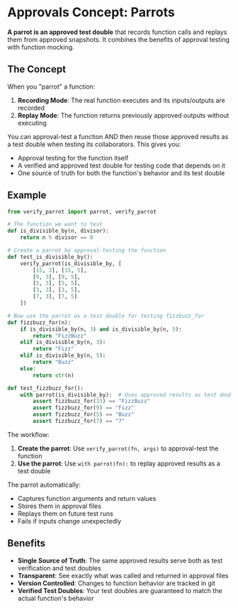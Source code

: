 # Approvals Concept: Parrots

**A parrot is an approved test double** that records function calls and replays them from approved snapshots. It combines the benefits of approval testing with function mocking.

## The Concept

When you "parrot" a function:
1. **Recording Mode**: The real function executes and its inputs/outputs are recorded
2. **Replay Mode**: The function returns previously approved outputs without executing

You can approval-test a function AND then reuse those approved results as a test double when testing its collaborators. This gives you:
- Approval testing for the function itself
- A verified and approved test double for testing code that depends on it
- One source of truth for both the function's behavior and its test double

## Example

```python
from verify_parrot import parrot, verify_parrot

# The function we want to test
def is_divisible_by(n, divisor):
    return n % divisor == 0

# Create a parrot by approval-testing the function
def test_is_divisible_by():
    verify_parrot(is_divisible_by, [
        [15, 3], [15, 5],
        [9, 3], [9, 5],
        [5, 3], [5, 5],
        [3, 3], [3, 5],
        [7, 3], [7, 5]
    ])

# Now use the parrot as a test double for testing fizzbuzz_for
def fizzbuzz_for(n):
    if is_divisible_by(n, 3) and is_divisible_by(n, 5):
        return "FizzBuzz"
    elif is_divisible_by(n, 3):
        return "Fizz"
    elif is_divisible_by(n, 5):
        return "Buzz"
    else:
        return str(n)

def test_fizzbuzz_for():
    with parrot(is_divisible_by):  # Uses approved results as test double
        assert fizzbuzz_for(15) == "FizzBuzz"
        assert fizzbuzz_for(9) == "Fizz"
        assert fizzbuzz_for(5) == "Buzz"
        assert fizzbuzz_for(7) == "7"
```

The workflow:
1. **Create the parrot**: Use `verify_parrot(fn, args)` to approval-test the function
2. **Use the parrot**: Use `with parrot(fn):` to replay approved results as a test double

The parrot automatically:
- Captures function arguments and return values
- Stores them in approval files
- Replays them on future test runs
- Fails if inputs change unexpectedly

## Benefits

- **Single Source of Truth**: The same approved results serve both as test verification and test doubles
- **Transparent**: See exactly what was called and returned in approval files
- **Version Controlled**: Changes to function behavior are tracked in git
- **Verified Test Doubles**: Your test doubles are guaranteed to match the actual function's behavior